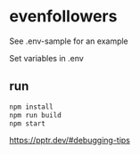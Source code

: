 # evenfollowers

See .env-sample for an example

Set variables in .env

## run

```sh
npm install
npm run build
npm start
```

https://pptr.dev/#debugging-tips
